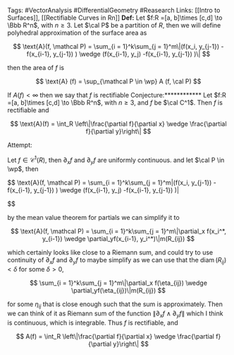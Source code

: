 Tags: #VectorAnalysis #DifferentialGeometry #Reasearch
Links: [[Intro to Surfaces]], [[Rectifiable Curves in Rn]] 
********Def:******** Let $f:R =[a, b]\times [c,d] \to \Bbb R^n$, with $n \ge 3$. Let $\cal P$ be a partition of $R$, then we will define polyhedral approximation of the surface area as

$$ \text{A}(f, \mathcal P) = \sum_{i = 1}^k\sum_{j = 1}^m\|(f(x_i, y_{j-1}) - f(x_{i-1}, y_{j-1}) ) \wedge (f(x_{i-1}, y_j) -f(x_{i-1}, y_{j-1}) )\| $$

then the area of $f$ is

$$ \text{A} (f) = \sup_{\mathcal P \in \wp} A (f, \cal P) $$

If $A(f) < \infty$ then we say that $f$ is rectifiable
Conjecture:************ Let $f:R =[a, b]\times [c,d] \to \Bbb R^n$, with $n \ge 3$, and $f$ be $\cal C^1$. Then $f$ is rectifiable and

$$ \text{A}(f) = \int_R \left\|\frac{\partial f}{\partial x} \wedge \frac{\partial f}{\partial y}\right\| $$

Attempt:

Let $f \in \mathcal C^1(R)$, then $\partial_xf$ and $\partial_y f$ are uniformly continuous. and let $\cal P \in \wp$, then

$$ \text{A}(f, \mathcal P) = \sum_{i = 1}^k\sum_{j = 1}^m\|(f(x_i, y_{j-1}) - f(x_{i-1}, y_{j-1}) ) \wedge (f(x_{i-1}, y_j) -f(x_{i-1}, y_{j-1}) )\|

$$

by the mean value theorem for partials we can simplify it to

$$ \text{A}(f, \mathcal P) = \sum_{i = 1}^k\sum_{j = 1}^m\|\partial_x f(x_i^*, y_{i-1}) \wedge \partial_yf(x_{i-1}, y_i^*)\|m(R_{ij}) $$

which certainly looks like close to a Riemann sum, and could try to use continuity of $\partial_x f$ and $\partial _y f$ to maybe simplify as we can use that the $\operatorname{diam}(R_{ij}) < \delta$ for some $\delta >0$,

$$ \sum_{i = 1}^k\sum_{j = 1}^m\|\partial_x f(\eta_{ij}) \wedge \partial_yf(\eta_{ij})\|m(R_{ij}) $$

for some $\eta_{ij}$ that is close enough such that the sum is approximately. Then we can think of it as Riemann sum of the function $\|\partial_x f \wedge \partial _y f\|$ which I think is continuous, which is integrable. Thus $f$ is rectifiable, and

$$ A(f) = \int_R \left\|\frac{\partial f}{\partial x} \wedge \frac{\partial f}{\partial y}\right\| $$